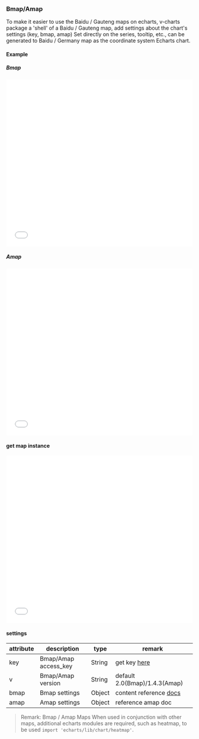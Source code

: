 ### Bmap/Amap

To make it easier to use the Baidu / Gauteng maps on echarts, v-charts package a 'shell' of a Baidu / Gauteng map, add settings about the chart's settings (key, bmap, amap) Set directly on the series, tooltip, etc., can be generated to Baidu / Germany map as the coordinate system Echarts chart.

#### Example

##### Bmap

<iframe width="100%" height="450" src="//jsfiddle.net/vue_echarts/tvtbz29c/1/embedded/result,html,js/?bodyColor=fff" allowfullscreen="allowfullscreen" frameborder="0"></iframe>

##### Amap

<iframe width="100%" height="450" src="//jsfiddle.net/vue_echarts/tvtbz29c/7/embedded/result,html,js/?bodyColor=fff" allowfullscreen="allowfullscreen" frameborder="0"></iframe>

#### get map instance

<iframe width="100%" height="450" src="//jsfiddle.net/vue_echarts/tvtbz29c/2/embedded/result,html,js/?bodyColor=fff" allowfullscreen="allowfullscreen" frameborder="0"></iframe>


#### settings

| attribute | description | type | remark |
| --- | --- | --- | --- |
| key | Bmap/Amap access_key | String | get key [here](http://lbsyun.baidu.com/apiconsole/key) |
| v | Bmap/Amap version | String | default 2.0(Bmap)/1.4.3(Amap) |
| bmap | Bmap settings | Object | content reference [docs](https://github.com/ecomfe/echarts/tree/master/extension/bmap#使用) |
| amap | Amap settings | Object | reference amap doc |

> Remark: Bmap / Amap Maps When used in conjunction with other maps, additional echarts modules are required, such as heatmap, to be used `import 'echarts/lib/chart/heatmap'`.
